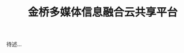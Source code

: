 ﻿---
title: "金桥多媒体信息融合云共享平台"
category: works
icon: building-o
tags: [云计算,流媒体,Groupware,MCU,RESTful,Node,Backbone,Bootstrap,WPF,C#]
figures:
  - src: ""
    height: 55
public: false
---

待述...




